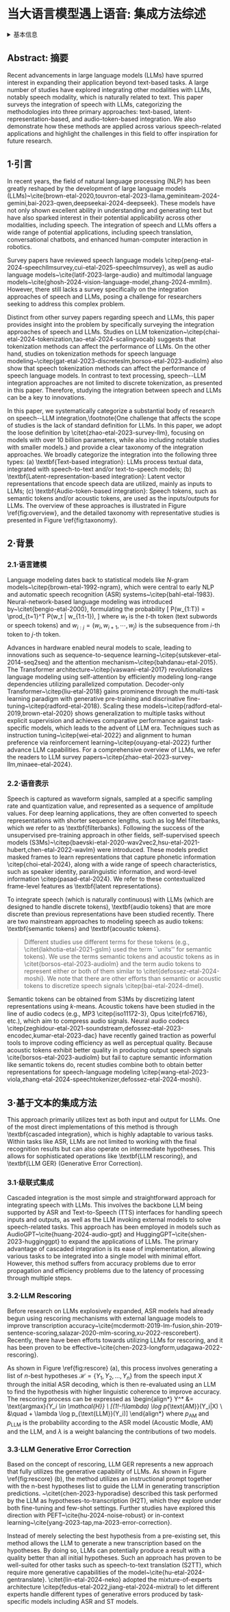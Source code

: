 # 当大语言模型遇上语音: 集成方法综述

<details>
<summary>基本信息</summary>

- 标题: "When Large Language Models Meet Speech: A Survey on Integration Approaches"
- 作者:
  - 01 Zhengdong Yang,
  - 02 Shuichiro Shimizu,
  - 03 Yahan Yu,
  - 04 Chenhui Chu
- 链接:
  - [ArXiv](https://arxiv.org/abs/2502.19548)
  - [Publication]()
  - [Github]()
  - [Demo]()
- 文件:
  - [ArXiv](PDF/S20250226__When_LLMs_Meet_Speech_A_Survey_on_Integration_Approaches[2502.19548v1].pdf)
  - [Publication] #TODO

</details>

## Abstract: 摘要

Recent advancements in large language models (LLMs) have spurred interest in expanding their application beyond text-based tasks. A large number of studies have explored integrating other modalities with LLMs, notably speech modality, which is naturally related to text.
This paper surveys the integration of speech with LLMs, categorizing the methodologies into three primary approaches: text-based, latent-representation-based, and audio-token-based integration.
We also demonstrate how these methods are applied across various speech-related applications and highlight the challenges in this field to offer inspiration for future research.

## 1·引言

In recent years, the field of natural language processing (NLP) has been greatly reshaped by the development of large language models (LLMs)~\cite{brown-etal-2020,touvron-etal-2023-llama,geminiteam-2024-gemini,bai-2023-qwen,deepseekai-2024-deepseek}.
These models have not only shown excellent ability in understanding and generating text but have also sparked interest in their potential applicability across other modalities, including speech.
The integration of speech and LLMs offers a wide range of potential applications, including speech translation, conversational chatbots, and enhanced human-computer interaction in robotics.

Survey papers have reviewed speech language models \citep{peng-etal-2024-speechllmsurvey,cui-etal-2025-speechlmsurvey}, as well as audio language models~\cite{latif-2023-large-audio} and multimodal language models~\cite{ghosh-2024-vision-language-model,zhang-2024-mmllm}.
However, there still lacks a survey specifically on the integration approaches of speech and LLMs, posing a challenge for researchers seeking to address this complex problem.

Distinct from other survey papers regarding speech and LLMs, this paper provides insight into the problem by specifically surveying the integration approaches of speech and LLMs.
Studies on LLM tokenization~\citep{chai-etal-2024-tokenization,tao-etal-2024-scalingvocab} suggests that tokenization methods can affect the performance of LLMs.
On the other hand, studies on tokenization methods for speech language modeling~\citep{gat-etal-2023-discreteslm,borsos-etal-2023-audiolm} also show that speech tokenization methods can affect the performance of speech language models.
In contrast to text processing, speech--LLM integration approaches are not limited to discrete tokenization, as presented in this paper.
Therefore, studying the integration between speech and LLMs can be a key to innovations.

In this paper, we systematically categorize a substantial body of research on speech--LLM integration,\footnote{One challenge that affects the scope of studies is the lack of standard definition for LLMs. In this paper, we adopt the loose definition by \citet{zhao-etal-2023-survey-llm}, focusing on models with over 10 billion parameters, while also including notable studies with smaller models.}
and provide a clear taxonomy of the integration approaches.
We broadly categorize the integration into the following three types:
(a) \textbf{Text-based integration}: LLMs process textual data, integrated with speech-to-text and/or text-to-speech models;
(b) \textbf{Latent-representation-based integration}: Latent vector representations that encode speech data are utilized, mainly as inputs to LLMs;
(c) \textbf{Audio-token-based integration}: Speech tokens, such as semantic tokens and/or acoustic tokens, are used as the inputs/outputs for LLMs.
The overview of these approaches is illustrated in Figure \ref{fig:overview}, and the detailed taxonomy with representative studies is presented in Figure \ref{fig:taxonomy}.

## 2·背景

### 2.1·语言建模

Language modeling dates back to statistical models like $N$-gram models~\citep{brown-etal-1992-ngram}, which were central to early NLP and automatic speech recognition (ASR) systems~\citep{bahl-etal-1983}.
Neural-network-based language modeling was introduced by~\citet{bengio-etal-2000}, formulating the probability
\[
 P(w_{1:T}) = \prod_{t=1}^T P(w_t | w_{1:t-1}),
\]
where $w_t$ is the $t$-th token (text subwords or speech tokens) and $w_{i:j} = (w_i, w_{i + 1}, \cdots, w_j)$ is the subsequence from $i$-th token to $j$-th token.

Advances in hardware enabled neural models to scale, leading to innovations such as sequence-to-sequence learning~\citep{sutskever-etal-2014-seq2seq} and the attention mechanism~\citep{bahdanau-etal-2015}.
The Transformer architecture~\citep{vaswani-etal-2017} revolutionalizes language modeling using self-attention by efficiently modeling long-range dependencies utilizing parallelized computation.
Decoder-only Transformer~\citep{liu-etal-2018} gains prominence through the multi-task learning paradigm with generative pre-training and discrinative fine-tuning~\citep{radford-etal-2018}.
Scaling these models~\citep{radford-etal-2019,brown-etal-2020} shows generalization to multiple tasks without explicit supervision and achieves comparative performance against task-specific models, which leads to the advent of LLM era.
Techniques such as instruction tuning~\citep{wei-etal-2022} and alignment to human preference via reinforcement learning~\citep{ouyang-etal-2022} further advance LLM capabilities.
For a comprehensive overview of LLMs, we refer the readers to LLM survey papers~\citep{zhao-etal-2023-survey-llm,minaee-etal-2024}.

### 2.2·语音表示

Speech is captured as waveform signals, sampled at a specific sampling rate and quantization value, and represented as a sequence of amplitude values.
For deep learning applications, they are often converted to speech representations with shorter sequence lengths, such as log Mel filterbanks, which we refer to as \textbf{filterbanks}.
Following the success of the unsupervised pre-training approach in other fields, self-supervised speech models (S3Ms)~\citep{baevski-etal-2020-wav2vec2,hsu-etal-2021-hubert,chen-etal-2022-wavlm} were introduced.
These models predict masked frames to learn representations that capture phonetic information \citep{choi-etal-2024}, along with a wide range of speech characteristics, such as speaker identity, paralinguistic information, and word-level information \citep{pasad-etal-2024}.
We refer to these contextualized frame-level features as \textbf{latent representations}.

To integrate speech (which is naturally continuous) with LLMs (which are designed to handle discrete tokens), \textbf{audio tokens} that are more discrete than previous representations have been studied recently.
There are two mainstream approaches to modeling speech as audio tokens: \textbf{semantic tokens} and \textbf{acoustic tokens}.
> Different studies use different terms for these tokens (e.g., \citet{lakhotia-etal-2021-gslm} used the term ``units'' for semantic tokens).
> We use the terms semantic tokens and acoustic tokens as in \citet{borsos-etal-2023-audiolm} and the term audio tokens to represent either or both of them similar to \citet{defossez-etal-2024-moshi}.
> We note that there are other efforts than semantic or acoustic tokens to discretize speech signals \citep{bai-etal-2024-dmel}.

Semantic tokens can be obtained from S3Ms by discretizing latent representations using $k$-means.
Acoustic tokens have been studied in the line of audio codecs (e.g., MP3 \citep{iso11172-3}, Opus \cite{rfc6716}, etc.), which aim to compress audio signals.
Neural audio codecs \citep{zeghidour-etal-2021-soundstream,defossez-etal-2023-encodec,kumar-etal-2023-dac} have recently gained traction as powerful tools to improve coding efficiency as well as perceptual quality.
Because acoustic tokens exhibit better quality in producing output speech signals \cite{borsos-etal-2023-audiolm} but fail to capture semantic information like semantic tokens do, recent studies combine both to obtain better representations for speech-language modeling \citep{wang-etal-2023-viola,zhang-etal-2024-speechtokenizer,defossez-etal-2024-moshi}.

## 3·基于文本的集成方法

This approach primarily utilizes text as both input and output for LLMs.
One of the most direct implementations of this method is through \textbf{cascaded integration}, which is highly adaptable to various tasks.
Within tasks like ASR, LLMs are not limited to working with the final recognition results but can also operate on intermediate hypotheses. This allows for sophisticated operations like \textbf{LLM rescoring}, and \textbf{LLM GER} (Generative Error Correction).

### 3.1·级联式集成

Cascaded integration is the most simple and straightforward approach for integrating speech with LLMs.
This involves the backbone LLM being supported by ASR and Text-to-Speech (TTS) interfaces for handling speech inputs and outputs, as well as the LLM invoking external models to solve speech-related tasks.
This approach has been employed in models such as AudioGPT~\cite{huang-2024-audio-gpt} and HuggingGPT~\cite{shen-2023-hugginggpt} to expand the applications of LLMs.
The primary advantage of cascaded integration is its ease of implementation, allowing various tasks to be integrated into a single model with minimal effort.
However, this method suffers from accuracy problems due to error propagation and efficiency problems due to the latency of processing through multiple steps.

### 3.2·LLM Rescoring

Before research on LLMs explosively expanded, ASR models had already begun using rescoring mechanisms with external language models to improve transcription accuracy~\cite{mcdermott-2019-lm-fusion,shin-2019-sentence-scoring,salazar-2020-mlm-scoring,xu-2022-rescorebert}.
Recently, there have been efforts towards utilizing LLMs for rescoring, and it has been proven to be effective~\cite{chen-2023-longform,udagawa-2022-rescoring}.

As shown in Figure \ref{fig:rescore} (a), this process involves generating a list of $n$-best hypotheses $\mathcal{H} = \{Y_1,Y_2,...,Y_n\}$  from the speech input $X$ through the initial ASR decoding, which is then re-evaluated using an LLM to find the hypothesis with higher linguistic coherence to improve accuracy.
The rescoring process can be expressed as
\begin{align*}
Y^* &= \text{argmax}_{Y_i \in \mathcal{H}} \ [(1\!-\!\lambda) \log p_{\text{AM}}(Y_i|X) \\
&\quad + \lambda \log p_{\text{LLM}}(Y_i)]
\end{align*}
where $p_{\text{AM}}$ and $p_{\text{LLM}}$ is the probability according to the ASR model (Acoustic Modle, AM) and the LLM, and $\lambda$ is a weight balancing the contributions of two models.

### 3.3·LLM Generative Error Correction

Based on the concept of rescoring, LLM GER represents a new approach that fully utilizes the generative capability of LLMs.
As shown in Figure \ref{fig:rescore} (b), the method utilizes an instructional prompt together with the n-best hypotheses list to guide the LLM in generating transcription predictions.
~\citet{chen-2023-hyporadise} described this task performed by the LLM as hypotheses-to-transcription (H2T), which they explore under both fine-tuning and few-shot settings.
Further studies have explored this direction with PEFT~\cite{hu-2024-noise-robust} or in-context learning~\cite{yang-2023-tap,ma-2023-error-correction}.

Instead of merely selecting the best hypothesis from a pre-existing set,
this method allows the LLM to generate a new transcription based on the hypotheses.
By doing so, LLMs can potentially produce a result with a quality better than all initial hypotheses.
Such an approach has proven to be well-suited for other tasks such as speech-to-text translation (S2TT), which require more generative capabilities of the model~\cite{hu-etal-2024-gentranslate}.
\citet{lin-etal-2024-neko} adopted the mixture-of-experts architecture \citep{fedus-etal-2022,jiang-etal-2024-mixtral} to let different experts handle different types of generative errors produced by task-specific models including ASR and ST models.